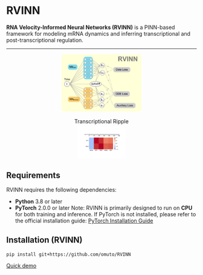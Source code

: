 # RVINN
**RNA Velocity-Informed Neural Networks (RVINN)** is a PINN-based framework for modeling mRNA dynamics and inferring transcriptional and post-transcriptional regulation.

---
<figure style="text-align: center;">
    <figcaption style="margin-bottom: 5px;"></figcaption>
    <img src="https://github.com/omuto/RVINN/blob/main/readme_fig/model_overview_github.png" alt="Model" style="width: 50%;">
</figure>
<figure style="text-align: center;">
  <figcaption style="margin-bottom: 5px;">Transcriptional Ripple</figcaption>
  <img src="https://github.com/omuto/RVINN/blob/main/readme_fig/Transcriptional_Ripple_animation.gif" alt="Transcriptional Ripple" style="width: 30%;">
</figure>


## Requirements
RVINN requires the following dependencies:
- **Python** 3.8 or later
- **PyTorch** 2.0.0 or later
Note: RVINN is primarily designed to run on **CPU** for both training and inference.
If PyTorch is not installed, please refer to the official installation guide:
[PyTorch Installation Guide](https://pytorch.org/get-started/locally/)

## Installation (RVINN)

```console
pip install git+https://github.com/omuto/RVINN
```

[Quick demo](https://github.com/omuto/RVINN/blob/main/demo/rvinn_demo.ipynb)

